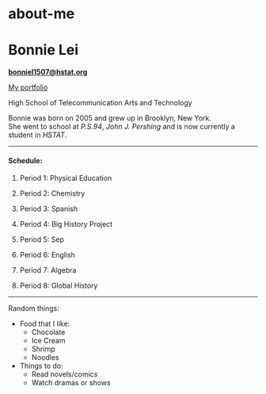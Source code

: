 # about-me

# Bonnie Lei

**bonniel1507@hstat.org**

[My portfolio](https://bonniel1507.github.io)

High School of Telecommunication Arts and Technology

Bonnie was born on 2005 and grew up in Brooklyn, New York.  
She went to school at _P.S.94_, _John J. Pershing_ and is now currently a student in _HSTAT_.

---

#### Schedule:
1. Period 1: Physical Education

2. Period 2: Chemistry

3. Period 3: Spanish

4. Period 4: Big History Project

5. Period 5: Sep

6. Period 6: English

7. Period 7: Algebra

8. Period 8: Global History

---

Random things:
* Food that I like:
    *  Chocolate
    *  Ice Cream
    *  Shrimp
    *  Noodles
* Things to do:
    * Read novels/comics
    * Watch dramas or shows